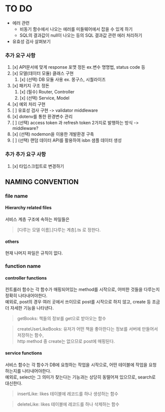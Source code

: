 # TO DO
- 에러 관련
    - 비동기 함수에서 나오는 에러를 미들웨어에서 잡을 수 있게 하기
    - SQL의 결과값이 null이 나오는 등의 SQL 결과값 관련 에러 처리하기
- 유효성 검사 살펴보기
### 추가 요구 사항
1. [x] API문서에 맞게 response 포맷 정돈 ex.변수 명명법, status code 등 
2. [x] 모델(데이터 모듈) 클래스 구현
    1. [x] (선택) DB 모듈 사용 ex. 몽구스, 시퀄라이즈
3. [x] 패키지 구조 정돈
    1. [x] (필수) Router, Controller
    2. [x] (선택) Service, Model
4. [x] 예외 처리 구현
5. [ ] 유효성 검사 구현 -> validator middleware
6. [x] dotenv를 통한 환경변수 관리
7. [ ] (선택) access token 과 refresh token 2가지로 발행하는 방식 -> middleware?
8. [x] (선택) nodemon을 이용한 개발환경 구축
9. [ ] (선택) 랜덤 데이터 API를 활용하여 isbn 샘플 데이터 생성

### 추가 추가 요구 사항
1. [x] 타입스크립트로 변경하기

## NAMING CONVENTION
### file name
#### Hierarchy related files
서비스 계층 구조에 속하는 파일들은
> [다루는 모델 이름].[다루는 계층].ts
로 정한다.  

#### others
현재 나머지 파일은 규칙이 없다.  

### function name
#### controller functions
컨트롤러 함수는 각 함수가 매핑되어있는 method를 시작으로, 어떠한 것들을 다루는지 정확히 나타내어야한다.  
예외로, post의 경우 여러 곳에서 쓰이므로 post를 시작으로 하지 않고, create 등 조금 더 자세한 기능을 나타낸다.  

> getBooks: 책들의 정보를 get으로 받아오는 함수

> createUserLikeBooks: 유저가 어떤 책을 좋아한다는 정보를 서버에 만들어서 저장하는 함수,  
http method 중 create는 없으므로 post에 매핑된다.

#### service functions
서비스 함수는 각 함수가 DB에 요청하는 작업을 시작으로, 어떤 테이블에 작업을 요청하는지를 나타내어야한다.  
예외로, select는 그 의미가 찾는다는 기능과는 상당히 동떨어져 있으므로, search로 대신한다.
> insertLike: likes 테이블에 레코드를 하나 생성하는 함수

> deleteLike: likes 테이블에 레코드를 하나 삭제하는 함수